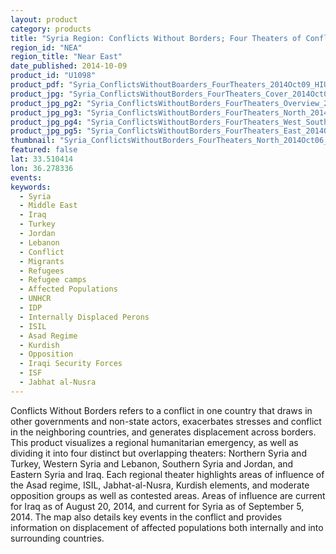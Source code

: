 ```yaml
---
layout: product
category: products
title: "Syria Region: Conflicts Without Borders; Four Theaters of Conflict and Humanitarian Operation"
region_id: "NEA"
region_title: "Near East"
date_published: 2014-10-09
product_id: "U1098"
product_pdf: "Syria_ConflictsWithoutBoarders_FourTheaters_2014Oct09_HIU_U1098.pdf"
product_jpg: "Syria_ConflictsWithoutBorders_FourTheaters_Cover_2014Oct06_HIU_U1098.jpg"
product_jpg_pg2: "Syria_ConflictsWithoutBorders_FourTheaters_Overview_2014Oct06_HIU_U1098.jpg"
product_jpg_pg3: "Syria_ConflictsWithoutBorders_FourTheaters_North_2014Oct06_HIU_U1098.jpg"
product_jpg_pg4: "Syria_ConflictsWithoutBorders_FourTheaters_West_South_2014Oct06_HIU_U1098.jpg"
product_jpg_pg5: "Syria_ConflictsWithoutBorders_FourTheaters_East_2014Oct06_HIU_U1098.jpg"
thumbnail: "Syria_ConflictsWithoutBorders_FourTheaters_North_2014Oct06_HIU_U1098_thumb.jpg"
featured: false
lat: 33.510414 
lon: 36.278336
events:
keywords:
  - Syria
  - Middle East
  - Iraq
  - Turkey
  - Jordan
  - Lebanon
  - Conflict
  - Migrants
  - Refugees
  - Refugee camps
  - Affected Populations
  - UNHCR
  - IDP
  - Internally Displaced Perons
  - ISIL
  - Asad Regime
  - Kurdish
  - Opposition
  - Iraqi Security Forces
  - ISF
  - Jabhat al-Nusra
---
```

Conflicts Without Borders refers to a conflict in one country that draws in other governments and non-state actors, exacerbates stresses and conflict in the neighboring countries, and generates displacement across borders. This product visualizes a regional humanitarian emergency, as well as dividing it into four distinct but overlapping theaters: Northern Syria and Turkey, Western Syria and Lebanon, Southern Syria and Jordan, and Eastern Syria and Iraq. Each regional theater highlights areas of influence of the Asad regime, ISIL, Jabhat-al-Nusra, Kurdish elements, and moderate opposition groups as well as contested areas.  Areas of influence are current for Iraq as of August 20, 2014, and current for Syria as of September 5, 2014.  The map also details key events in the conflict and provides information on displacement of affected populations both internally and into surrounding countries.
